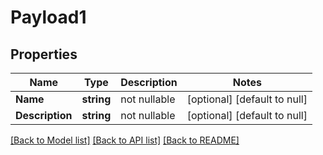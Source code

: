 # Payload1

## Properties
Name | Type | Description | Notes
------------ | ------------- | ------------- | -------------
**Name** | **string** | not nullable | [optional] [default to null]
**Description** | **string** | not nullable | [optional] [default to null]

[[Back to Model list]](../README.md#documentation-for-models) [[Back to API list]](../README.md#documentation-for-api-endpoints) [[Back to README]](../README.md)


